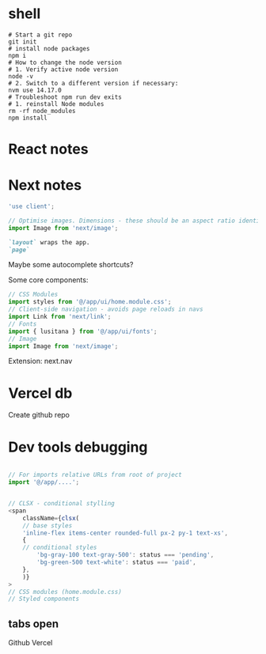 # shell

```shell
# Start a git repo
git init
# install node packages
npm i
# How to change the node version
# 1. Verify active node version
node -v
# 2. Switch to a different version if necessary:
nvm use 14.17.0
# Troubleshoot npm run dev exits
# 1. reinstall Node modules
rm -rf node_modules
npm install
```

# React notes

# Next notes

```javascript
'use client';
```

```javascript
// Optimise images. Dimensions - these should be an aspect ratio identical to the source image.
import Image from 'next/image';
```

```markdown
`layout` wraps the app.
`page`
```

Maybe some autocomplete shortcuts?

Some core components:

```javascript
// CSS Modules
import styles from '@/app/ui/home.module.css';
// Client-side navigation - avoids page reloads in navs
import Link from 'next/link';
// Fonts
import { lusitana } from '@/app/ui/fonts';
// Image
import Image from 'next/image';
```

Extension: next.nav

# Vercel db

Create github repo

# Dev tools debugging

```shell

```

```javascript
// For imports relative URLs from root of project
import '@/app/....';


// CLSX - conditional stylling
<span
    className={clsx(
    // base styles
    'inline-flex items-center rounded-full px-2 py-1 text-xs',
    {
    // conditional styles
        'bg-gray-100 text-gray-500': status === 'pending',
        'bg-green-500 text-white': status === 'paid',
    },
    )}
>
// CSS modules (home.module.css)
// Styled components
```

## tabs open

Github
Vercel
